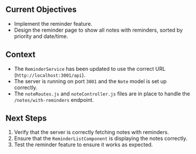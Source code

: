 ## Current Objectives

- Implement the reminder feature.
- Design the reminder page to show all notes with reminders, sorted by priority and date/time.

## Context

- The `ReminderService` has been updated to use the correct URL (`http://localhost:3001/api`).
- The server is running on port `3001` and the `Note` model is set up correctly.
- The `noteRoutes.js` and `noteController.js` files are in place to handle the `/notes/with-reminders` endpoint.

## Next Steps

1. Verify that the server is correctly fetching notes with reminders.
2. Ensure that the `ReminderListComponent` is displaying the notes correctly.
3. Test the reminder feature to ensure it works as expected.
